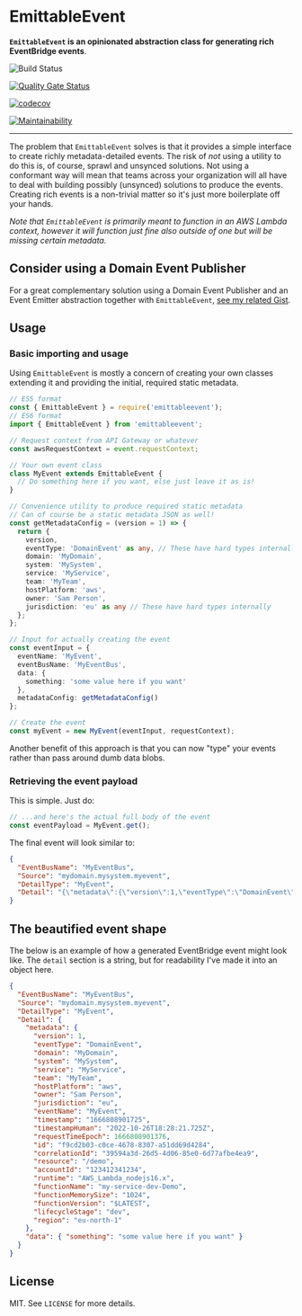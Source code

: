 # EmittableEvent

**`EmittableEvent` is an opinionated abstraction class for generating rich EventBridge events**.

![Build Status](https://github.com/mikaelvesavuori/emittableevent/workflows/main/badge.svg)

[![Quality Gate Status](https://sonarcloud.io/api/project_badges/measure?project=mikaelvesavuori_emittableevent&metric=alert_status)](https://sonarcloud.io/dashboard?id=mikaelvesavuori_emittableevent)

[![codecov](https://codecov.io/gh/mikaelvesavuori/emittableevent/branch/main/graph/badge.svg?token=S7D3RM9TO7)](https://codecov.io/gh/mikaelvesavuori/emittableevent)

[![Maintainability](https://api.codeclimate.com/v1/badges/b65ba911cad077660f9c/maintainability)](https://codeclimate.com/github/mikaelvesavuori/emittableevent/maintainability)

---

The problem that `EmittableEvent` solves is that it provides a simple interface to create richly metadata-detailed events. The risk of _not_ using a utility to do this is, of course, sprawl and unsynced solutions. Not using a conformant way will mean that teams across your organization will all have to deal with building possibly (unsynced) solutions to produce the events. Creating rich events is a non-trivial matter so it's just more boilerplate off your hands.

_Note that `EmittableEvent` is primarily meant to function in an AWS Lambda context, however it will function just fine also outside of one but will be missing certain metadata._

## Consider using a Domain Event Publisher

For a great complementary solution using a Domain Event Publisher and an Event Emitter abstraction together with `EmittableEvent`, [see my related Gist](https://gist.github.com/mikaelvesavuori/80c22979546693545256b71b9d3d1cce).

## Usage

### Basic importing and usage

Using `EmittableEvent` is mostly a concern of creating your own classes extending it and providing the initial, required static metadata.

```typescript
// ES5 format
const { EmittableEvent } = require('emittableevent');
// ES6 format
import { EmittableEvent } from 'emittableevent';

// Request context from API Gateway or whatever
const awsRequestContext = event.requestContext;

// Your own event class
class MyEvent extends EmittableEvent {
  // Do something here if you want, else just leave it as is!
}

// Convenience utility to produce required static metadata
// Can of course be a static metadata JSON as well!
const getMetadataConfig = (version = 1) => {
  return {
    version,
    eventType: 'DomainEvent' as any, // These have hard types internally
    domain: 'MyDomain',
    system: 'MySystem',
    service: 'MyService',
    team: 'MyTeam',
    hostPlatform: 'aws',
    owner: 'Sam Person',
    jurisdiction: 'eu' as any // These have hard types internally
  };
};

// Input for actually creating the event
const eventInput = {
  eventName: 'MyEvent',
  eventBusName: 'MyEventBus',
  data: {
    something: 'some value here if you want'
  },
  metadataConfig: getMetadataConfig()
};

// Create the event
const myEvent = new MyEvent(eventInput, requestContext);
```

Another benefit of this approach is that you can now "type" your events rather than pass around dumb data blobs.

### Retrieving the event payload

This is simple. Just do:

```typescript
// ...and here's the actual full body of the event
const eventPayload = MyEvent.get();
```

The final event will look similar to:

```json
{
  "EventBusName": "MyEventBus",
  "Source": "mydomain.mysystem.myevent",
  "DetailType": "MyEvent",
  "Detail": "{\"metadata\":{\"version\":1,\"eventType\":\"DomainEvent\",\"domain\":\"MyDomain\",\"system\":\"MySystem\",\"service\":\"MyService\",\"team\":\"MyTeam\",\"hostPlatform\":\"aws\",\"owner\":\"Sam Person\",\"jurisdiction\":\"eu\",\"eventName\":\"MyEvent\",\"timestamp\":\"1666808901725\",\"timestampHuman\":\"2022-10-26T18:28:21.725Z\",\"requestTimeEpoch\":1666808901376,\"id\":\"f9cd2b03-c0ce-4678-8307-a51dd69d4284\",\"correlationId\":\"39594a3d-26d5-4d06-85e0-6d77afbe4ea9\",\"resource\":\"/demo\",\"accountId\":\"123412341234\",\"runtime\":\"AWS_Lambda_nodejs16.x\",\"functionName\":\"my-service-dev-Demo\",\"functionMemorySize\":\"1024\",\"functionVersion\":\"$LATEST\",\"lifecycleStage\":\"dev\",\"region\":\"eu-north-1\"},\"data\":{\"something\":\"some value here if you want\"}}"
}
```

## The beautified event shape

The below is an example of how a generated EventBridge event might look like. The `detail` section is a string, but for readability I've made it into an object here.

```json
{
  "EventBusName": "MyEventBus",
  "Source": "mydomain.mysystem.myevent",
  "DetailType": "MyEvent",
  "Detail": {
    "metadata": {
      "version": 1,
      "eventType": "DomainEvent",
      "domain": "MyDomain",
      "system": "MySystem",
      "service": "MyService",
      "team": "MyTeam",
      "hostPlatform": "aws",
      "owner": "Sam Person",
      "jurisdiction": "eu",
      "eventName": "MyEvent",
      "timestamp": "1666808901725",
      "timestampHuman": "2022-10-26T18:28:21.725Z",
      "requestTimeEpoch": 1666808901376,
      "id": "f9cd2b03-c0ce-4678-8307-a51dd69d4284",
      "correlationId": "39594a3d-26d5-4d06-85e0-6d77afbe4ea9",
      "resource": "/demo",
      "accountId": "123412341234",
      "runtime": "AWS_Lambda_nodejs16.x",
      "functionName": "my-service-dev-Demo",
      "functionMemorySize": "1024",
      "functionVersion": "$LATEST",
      "lifecycleStage": "dev",
      "region": "eu-north-1"
    },
    "data": { "something": "some value here if you want" }
  }
}
```

## License

MIT. See `LICENSE` for more details.
